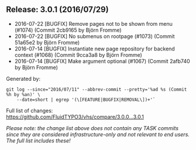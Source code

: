 ## Release: 3.0.1 (2016/07/29)

* 2016-07-22 [BUGFIX] Remove pages not to be shown from menu (#1074) (Commit 2cb9165 by Björn Fromme)
* 2016-07-22 [BUGFIX] No submenus on rootpage (#1073) (Commit 51a65e2 by Björn Fromme)
* 2016-07-14 [BUGFIX] Instantiate new page repository for backend context (#1068) (Commit 9cca3a8 by Björn Fromme)
* 2016-07-14 [BUGFIX] Make argument optional (#1067) (Commit 2afb740 by Björn Fromme)

Generated by:

```
git log --since="2016/07/11" --abbrev-commit --pretty='%ad %s (Commit %h by %an)' \
    --date=short | egrep '(\[FEATURE|BUGFIX|REMOVAL\])+'`
```

Full list of changes: https://github.com/FluidTYPO3/vhs/compare/3.0.0...3.0.1

*Please note: the change list above does not contain any TASK commits since they are considered 
infrastructure-only and not relevant to end users. The full list includes these!*

